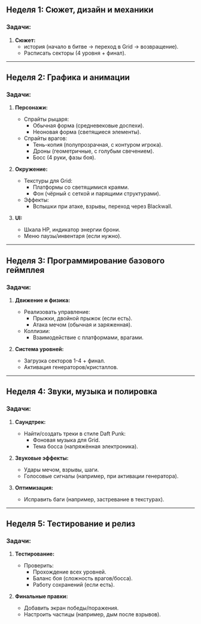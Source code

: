 ## **Неделя 1: Сюжет, дизайн и механики**  
### **Задачи:**  
1. **Сюжет:**  
   - история (начало в битве → переход в Grid → возвращение).  
   - Расписать секторы (4 уровня + финал).  

---

## **Неделя 2: Графика и анимации**  
### **Задачи:**  
1. **Персонажи:**  
   - Спрайты рыцаря:  
     - Обычная форма (средневековые доспехи).  
     - Неоновая форма (светящиеся элементы).  
   - Спрайты врагов:  
     - Тень-копия (полупрозрачная, с контуром игрока).  
     - Дроны (геометричные, с голубым свечением).  
     - Босс (4 руки, фазы боя).  

2. **Окружение:**  
   - Текстуры для Grid:  
     - Платформы со светящимися краями.  
     - Фон (чёрный с сеткой и парящими структурами).  
   - Эффекты:  
     - Вспышки при атаке, взрывы, переход через Blackwall.  

3. **UI:**  
   - Шкала HP, индикатор энергии брони.  
   - Меню паузы/инвентаря (если нужно).  

---

## **Неделя 3: Программирование базового геймплея**  
### **Задачи:**  
1. **Движение и физика:**  
   - Реализовать управление:  
     - Прыжки, двойной прыжок (если есть).  
     - Атака мечом (обычная и заряженная).  
   - Коллизии:  
     - Взаимодействие с платформами, врагами.  

2. **Система уровней:**  
   - Загрузка секторов 1-4 + финал.  
   - Активация генераторов/кристаллов.  

---

## **Неделя 4: Звуки, музыка и полировка**  
### **Задачи:**  
1. **Саундтрек:**  
   - Найти/создать треки в стиле Daft Punk:  
     - Фоновая музыка для Grid.  
     - Тема босса (напряжённая электроника).  

2. **Звуковые эффекты:**  
   - Удары мечом, взрывы, шаги.  
   - Голосовые сигналы (например, при активации генератора).  

3. **Оптимизация:**  
   - Исправить баги (например, застревание в текстурах).  

---

## **Неделя 5: Тестирование и релиз**  
### **Задачи:**  
1. **Тестирование:**  
   - Проверить:  
     - Прохождение всех уровней.  
     - Баланс боя (сложность врагов/босса).  
     - Работу сохранений (если есть).  

2. **Финальные правки:**  
   - Добавить экран победы/поражения.  
   - Настроить частицы (например, дым после взрывов).  
